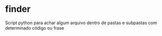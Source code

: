 # finder
 Script python para achar algum arquivo dentro de pastas e subpastas com determinado código ou frase
